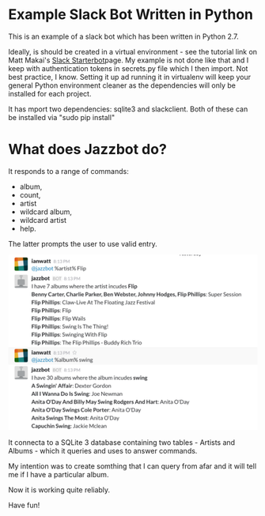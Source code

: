 # Example Slack Bot Written in Python

This is an example of a slack bot which has been written in Python 2.7. 

Ideally, is should be created in a virtual environment - see the tutorial link on Matt Makai's [Slack Starterbot](https://github.com/mattmakai/slack-starterbot/)page. My example is not done like that and I keep with authentication tokens in secrets.py file which I then import. Not best practice, I know. Setting it up ad running it in virtualenv will keep your general Python environment cleaner as the dependencies will only be installed for each project.

It has mport two dependencies: sqlite3 and slackclient. Both of these can be installed via "sudo pip install"

# What does Jazzbot do?

It responds to a range of commands: 

* album, 
* count,
* artist
* wildcard album,
* wildcard artist
* help. 

The latter prompts the user to use valid entry.

![screenshot](https://github.com/watty62/jazzbot/blob/master/Screenshot%202017-02-05%2013.27.19.png)

It connecta to a SQLite 3 database containing two tables - Artists and Albums - which it queries and uses to answer commands.

My intention was to create somthing that I can query from afar and it will tell me if I have a particular album.

Now it is working quite reliably.


Have fun!
